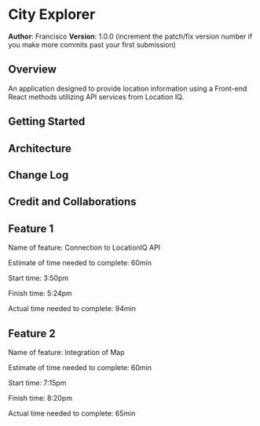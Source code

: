 # City Explorer

**Author**: Francisco
**Version**: 1.0.0 (increment the patch/fix version number if you make more commits past your first submission)

## Overview
<!-- Provide a high level overview of what this application is and why you are building it, beyond the fact that it's an assignment for this class. (i.e. What's your problem domain?) -->
An application designed to provide location information using a Front-end React methods utilizing API services from Location IQ.

## Getting Started
<!-- What are the steps that a user must take in order to build this app on their own machine and get it running? -->

## Architecture
<!-- Provide a detailed description of the application design. What technologies (languages, libraries, etc) you're using, and any other relevant design information. -->

## Change Log
<!-- Use this area to document the iterative changes made to your application as each feature is successfully implemented. Use time stamps. Here's an example:

01-01-2001 4:59pm - Application now has a fully-functional express server, with a GET route for the location resource. -->

## Credit and Collaborations
<!-- Give credit (and a link) to other people or resources that helped you build this application. -->

## Feature 1

Name of feature: Connection to LocationIQ API

Estimate of time needed to complete: 60min

Start time: 3:50pm

Finish time: 5:24pm

Actual time needed to complete: 94min

## Feature 2

Name of feature: Integration of Map

Estimate of time needed to complete: 60min

Start time: 7:15pm

Finish time: 8:20pm

Actual time needed to complete: 65min
